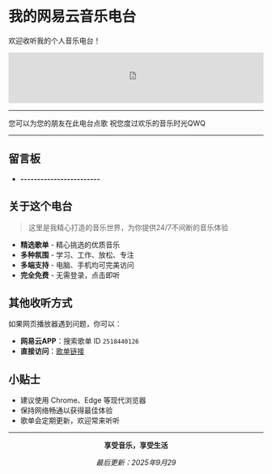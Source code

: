 
#  我的网易云音乐电台

欢迎收听我的个人音乐电台！

<iframe 
    frameborder="no" 
    border="0" 
    marginwidth="0" 
    marginheight="0" 
    width="100%" 
    height="100"
    src="https://music.163.com/outchain/player?type=0&id=8988180767&auto=0&height=430">
</iframe>

---

您可以为您的朋友在此电台点歌
祝您度过欢乐的音乐时光QWQ

---


##  留言板
-  **------------------------**
##  关于这个电台

> 这里是我精心打造的音乐世界，为你提供24/7不间断的音乐体验

-  **精选歌单** - 精心挑选的优质音乐
-  **多种氛围** - 学习、工作、放松、专注
-  **多端支持** - 电脑、手机均可完美访问
-  **完全免费** - 无需登录，点击即听




##  其他收听方式

如果网页播放器遇到问题，你可以：

- **网易云APP**：搜索歌单 ID `2518440126`
- **直接访问**：[歌单链接](https://music.163.com/playlist?id=8988180767)


##  小贴士

- 建议使用 Chrome、Edge 等现代浏览器
- 保持网络畅通以获得最佳体验
- 歌单会定期更新，欢迎常来听听

---

<div align="center">

**享受音乐，享受生活**

*最后更新：2025年9月29*
</div>
